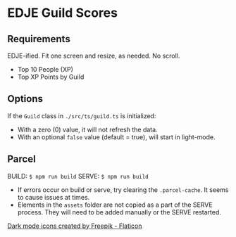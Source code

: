 # EDJE Guild Scores

## Requirements

EDJE-ified. Fit one screen and resize, as needed. No scroll.

* Top 10 People (XP)
* Top XP Points by Guild

## Options

If the `Guild` class in `./src/ts/guild.ts` is initialized:

* With a zero (0) value, it will not refresh the data.
* With an optional `false` value (default = true), will start in light-mode.

## Parcel

BUILD: `$ npm run build`
SERVE: `$ npm run build`

* If errors occur on build or serve, try clearing the `.parcel-cache`. It seems to cause issues at times.
* Elements in the `assets` folder are not copied as a part of the SERVE process. They will need to be added manually or the SERVE restarted.

<a href="https://www.flaticon.com/free-icons/dark-mode" title="dark mode icons">Dark mode icons created by Freepik - Flaticon</a>
